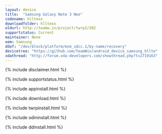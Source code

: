 ```yaml
---
layout: device
title:  "Samsung Galaxy Note 3 Neo"
codename: hlltexx
downloadfolder: hlltexx
oldurl: http://teamw.in/project/twrp2/202
supportstatus: Current
maintainer: None
oem: Samsung
ddof: "/dev/block/platform/msm_sdcc.1/by-name/recovery"
devicetree: "https://github.com/TeamWin/android_device_samsung_hllte"
xdathread: "http://forum.xda-developers.com/showthread.php?t=2719163"
---
```


{% include disclaimer.html %}

{% include supportstatus.html %}

{% include appinstall.html %}

{% include download.html %}

{% include twrpinstall.html %}

{% include odininstall.html %}

{% include ddinstall.html %}
